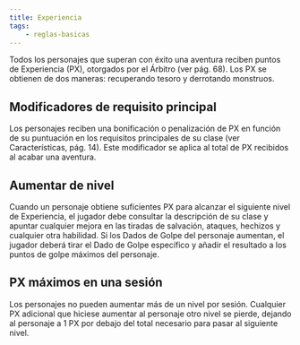 ```yaml
---
title: Experiencia
tags:
    - reglas-basicas
---
```


Todos los personajes que superan con éxito una aventura reciben puntos de Experiencia (PX), otorgados por el Árbitro (ver pág. 68). Los PX se obtienen de dos maneras: recuperando tesoro y derrotando monstruos.

## Modificadores de requisito principal
Los personajes reciben una bonificación o penalización de PX en función de su puntuación en los requisitos principales de su clase (ver Características, pág. 14). Este modificador se aplica al total de PX recibidos al acabar una aventura.

## Aumentar de nivel
Cuando un personaje obtiene suficientes PX para alcanzar el siguiente nivel de Experiencia, el jugador debe consultar la descripción de su clase y apuntar cualquier mejora en las tiradas de salvación, ataques, hechizos y cualquier otra habilidad. Si los Dados de Golpe del personaje aumentan, el jugador deberá tirar el Dado de Golpe específico y añadir el resultado a los puntos de golpe máximos del personaje.

## PX máximos en una sesión
Los personajes no pueden aumentar más de un nivel por sesión. Cualquier PX adicional que hiciese aumentar al personaje otro nivel se pierde, dejando al personaje a 1 PX por debajo del total necesario para pasar al siguiente nivel.
